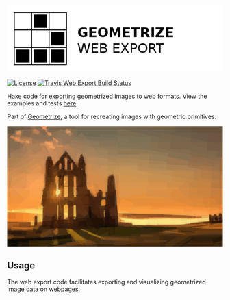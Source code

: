 [![Project logo](https://github.com/Tw1ddle/geometrize-web-export/blob/master/screenshots/geometrize_web_export_logo.png?raw=true "Geometrize Web Export - recreating images as geometric shapes logo")](https://www.geometrize.co.uk/)

[![License](https://img.shields.io/:license-mit-blue.svg?style=flat-square)](https://github.com/Tw1ddle/geometrize-web-export/blob/master/LICENSE)
[![Travis Web Export Build Status](https://img.shields.io/travis/Tw1ddle/geometrize-web-export.svg?style=flat-square)](https://travis-ci.org/Tw1ddle/geometrize-web-export)

Haxe code for exporting geometrized images to web formats. View the examples and tests [here](https://tests.geometrize.co.uk).

Part of [Geometrize](https://www.geometrize.co.uk/), a tool for recreating images with geometric primitives.

[![Geometrized Ruined Church](https://github.com/Tw1ddle/geometrize-web-export/blob/master/screenshots/ruined_church.png?raw=true "Geometrized ruined church, 400 rotated rectangles")](https://www.geometrize.co.uk/)

## Usage

The web export code facilitates exporting and visualizing geometrized image data on webpages.